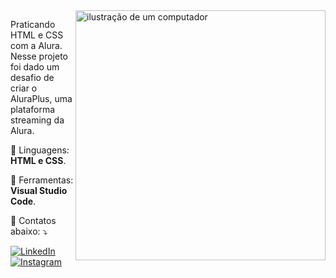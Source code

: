 <img src="https://raw.githubusercontent.com/MicaelliMedeiros/micaellimedeiros/master/image/computer-illustration.png" alt="ilustração de um computador" min-width="400px" max-width="400px" width="400px" align="right">

<p align="left"> 
  Praticando HTML e CSS com a Alura. Nesse projeto foi dado um desafio de criar o AluraPlus, uma plataforma streaming da Alura. 
</p>

<p align="left">
  🦄 Linguagens: <strong>HTML e CSS</strong>.
</p>

<p align="left">
  💼 Ferramentas: <strong>Visual Studio Code</strong>.
</p>

<p align="left">
  💌 Contatos abaixo: ⤵️
</p>

<p align="left">
  <a href="#" title="LinkedIn">
  <img src="https://img.shields.io/badge/-Linkedin-0e76a8?style=flat-square" logo=Linkedin&logo Color="white" link="https://www.linkedin.com/in/ellenferz/" alt="LinkedIn"/></a>
  <a href="#" title="Instagram">
  <img src="https://img.shields.io/badge/-Instagram-DF0174?style=flat-squarelabel"Color="DF0174" link="https://www.instagram.com/ellenferz" alt="Instagram"/></a>
</p>
